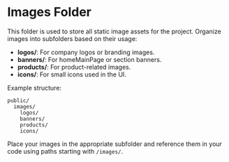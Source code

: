 # Images Folder

This folder is used to store all static image assets for the project. Organize images into subfolders based on their usage:

- **logos/**: For company logos or branding images.
- **banners/**: For homeMainPage or section banners.
- **products/**: For product-related images.
- **icons/**: For small icons used in the UI.

Example structure:
```
public/
  images/
    logos/
    banners/
    products/
    icons/
```

Place your images in the appropriate subfolder and reference them in your code using paths starting with `/images/`.
